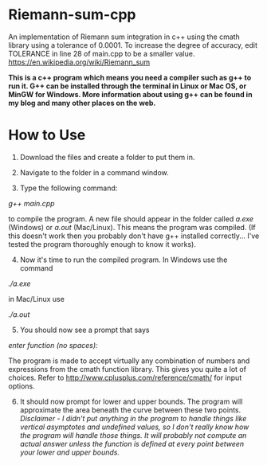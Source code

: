 # Riemann-sum-cpp
An implementation of Riemann sum integration in c++ using the cmath library using a tolerance of 0.0001. To increase the degree of accuracy, edit TOLERANCE in line 28 of main.cpp to be a smaller value.
https://en.wikipedia.org/wiki/Riemann_sum

**This is a c++ program which means you need a compiler such as g++ to run it. G++ can be installed through the terminal in Linux or Mac OS, or MinGW for Windows. More information about using g++ can be found in my blog and many other places on the web.**

# How to Use

1) Download the files and create a folder to put them in.

2) Navigate to the folder in a command window.

3) Type the following command:

  *g++ main.cpp* 

to compile the program. A new file should appear in the folder called *a.exe* (Windows) or *a.out* (Mac/Linux). This means the program was compiled. (If this doesn't work then you probably don't have g++ installed correctly... I've tested the program thoroughly enough to know it works).

4) Now it's time to run the compiled program. In Windows use the command 

  *./a.exe*  

in Mac/Linux use 

  *./a.out*

5) You should now see a prompt that says 

  *enter function (no spaces):*  
  
The program is made to accept virtually any combination of numbers and expressions from the cmath function library. This gives you quite a lot of choices. Refer to http://www.cplusplus.com/reference/cmath/ for input options.

6) It should now prompt for lower and upper bounds. The program will approximate the area beneath the curve between these two points. *Disclaimer - I didn't put anything in the program to handle things like vertical asymptotes and undefined values, so I don't really know how the program will handle those things. It will probably not compute an actual answer unless the function is defined at every point between your lower and upper bounds.*
